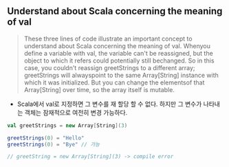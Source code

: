 ## Understand about Scala concerning the meaning of val
> These three lines of code illustrate an important concept to understand about Scala concerning the meaning of val. Whenyou define a variable with val, the variable can't be reassigned, but the object to which it refers could potentially still bechanged. So in this case, you couldn't reassign greetStrings to a different array; greetStrings will alwayspoint to the same Array[String] instance with which it was initialized. But you can change the elementsof that Array[String] over time, so the array itself is mutable.


- Scala에서 val로 지정하면 그 변수를 재 할당 할 수 없다. 하지만 그 변수가 나타내는 객체는 잠재적으로 여전히 변경 가능하다.


```scala
val greetStrings = new Array[String](3)

greetStrings(0) = "Hello"
greetStrings(0) = "Bye" // 가능

// greetString = new Array[String](3) -> compile error
```
